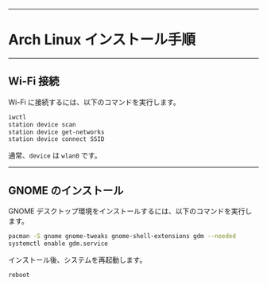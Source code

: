 -----

# Arch Linux インストール手順

-----

## Wi-Fi 接続

Wi-Fi に接続するには、以下のコマンドを実行します。

```bash
iwctl
station device scan
station device get-networks
station device connect SSID
```

通常、`device` は `wlan0` です。

-----

## GNOME のインストール

GNOME デスクトップ環境をインストールするには、以下のコマンドを実行します。

```bash
pacman -S gnome gnome-tweaks gnome-shell-extensions gdm --needed
systemctl enable gdm.service
```

インストール後、システムを再起動します。

```bash
reboot
```
